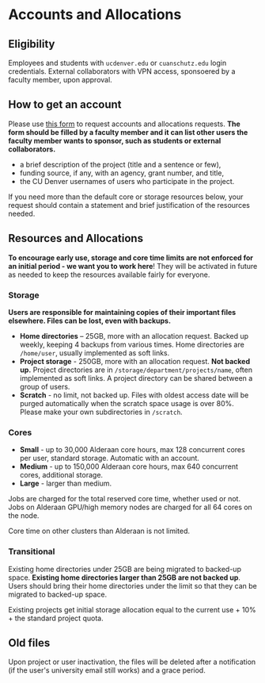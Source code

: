# Accounts and Allocations
## Eligibility
Employees and students with `ucdenver.edu` or `cuanschutz.edu` login credentials. 
External collaborators with VPN access, sponsoered by a faculty member, 
upon approval.

## How to get an account

Please use [this form](https://forms.office.com/r/GQ9ef7ei4i) to request accounts and allocations requests. **The form should be filled by a faculty member and it can list other users the faculty member wants to sponsor, such as students or external collaborators.** 

* a brief description of the project (title and a sentence or few),
* funding source, if any, with an agency, grant number, and title,
* the CU Denver usernames of users who participate in the project. 

If you need more than the default core or storage resources below, your request should contain a statement and brief justification of the resources needed.

## Resources and Allocations
**To encourage early use, storage and core time limits are not enforced for an initial period - we want you to work here**! They will be activated in future as needed to keep the resources available fairly for everyone.

### Storage 
**Users are responsible for maintaining copies of their important files elsewhere. Files can be lost, even with backups.** 
 
* **Home directories** – 25GB, more with an allocation request. Backed up weekly, keeping 4 backups from various times. Home directories are `/home/user`, usually implemented as soft links. 
* **Project storage** -  250GB, more with an allocation request. **Not backed up.** Project directories are in  `/storage/department/projects/name`, often implemented as soft links. A project directory can be shared between a group of users.
* **Scratch** - no limit, not backed up. Files with oldest access date will be purged automatically when the scratch space usage is over 80%. Please make your own subdirectories in `/scratch`.

### Cores
* **Small** - up to 30,000 Alderaan core hours, max 128 concurrent cores per user, standard storage. Automatic with an account.
* **Medium** - up to 150,000 Alderaan core hours, max 640 concurrent cores, additional storage.
* **Large** - larger than medium. 

Jobs are charged for the total reserved core time, whether used or not. 
Jobs on Alderaan GPU/high memory nodes are charged for all 64 cores on the node. 

Core time on other clusters than Alderaan is not limited.
### Transitional

Existing home directories under 25GB are being migrated to backed-up space. **Existing home directories larger than 25GB are not backed up**. Users should bring their home directories under the limit so that they can be migrated to backed-up space. 

Existing projects get initial storage allocation equal to the current use + 10% + the standard project quota. 

## Old files
 
Upon project or user inactivation, the files will be deleted after a notification (if the user's university email still works) and a grace period. 


